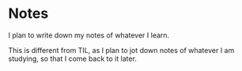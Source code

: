 # Notes

I plan to write down my notes of whatever I learn.

This is different from TIL, as I plan to jot down notes of whatever I am studying, so that I come back to it later.
